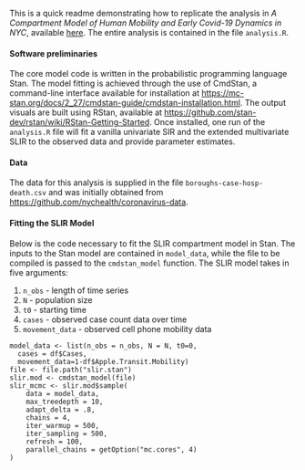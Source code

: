 This is a quick readme demonstrating how to replicate the analysis in *A Compartment Model of Human Mobility and Early Covid-19 Dynamics in NYC*, available [here](https://arxiv.org/abs/2102.01821). The entire analysis is contained in the file `analysis.R`.

#### Software preliminaries
The core model code is written in the probabilistic programming language Stan. The model fitting is achieved through the use of CmdStan, a command-line interface available for installation at https://mc-stan.org/docs/2_27/cmdstan-guide/cmdstan-installation.html. The output visuals are built using RStan, available at https://github.com/stan-dev/rstan/wiki/RStan-Getting-Started. Once installed, one run of the `analysis.R` file will fit a vanilla univariate SIR and the extended multivariate SLIR to the observed data and provide parameter estimates.

#### Data
The data for this analysis is supplied in the file `boroughs-case-hosp-death.csv` and was initially obtained from https://github.com/nychealth/coronavirus-data. 

#### Fitting the SLIR Model
Below is the code necessary to fit the SLIR compartment model in Stan. The inputs to the Stan model are contained in `model_data`, while the file to be compiled is passed to the `cmdstan_model` function. The SLIR model takes in five arguments: 
1. `n_obs` - length of time series
2. `N` - population size
3. `t0` - starting time
4. `cases` - observed case count data over time
5. `movement_data` - observed cell phone mobility data
```
model_data <- list(n_obs = n_obs, N = N, t0=0,
  cases = df$Cases,
  movement_data=1-df$Apple.Transit.Mobility)
file <- file.path("slir.stan")
slir.mod <- cmdstan_model(file)
slir_mcmc <- slir.mod$sample(
    data = model_data,
    max_treedepth = 10, 
    adapt_delta = .8,
    chains = 4,
    iter_warmup = 500,
    iter_sampling = 500,
    refresh = 100, 
    parallel_chains = getOption("mc.cores", 4)
)
 ```
